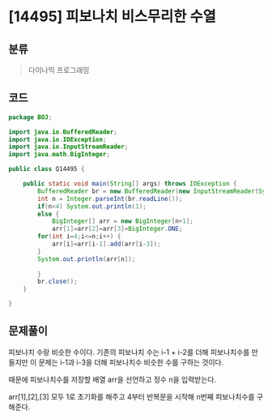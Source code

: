 # [14495] 피보나치 비스무리한 수열

## 분류
> 다이나믹 프로그래밍

## 코드
```java
package BOJ;

import java.io.BufferedReader;
import java.io.IOException;
import java.io.InputStreamReader;
import java.math.BigInteger;

public class Q14495 {

	public static void main(String[] args) throws IOException {
		BufferedReader br = new BufferedReader(new InputStreamReader(System.in));
		int n = Integer.parseInt(br.readLine());
		if(n<4) System.out.println(1);
		else {
			BigInteger[] arr = new BigInteger[n+1];
			arr[1]=arr[2]=arr[3]=BigInteger.ONE;
		for(int i=4;i<=n;i++) {
			arr[i]=arr[i-1].add(arr[i-3]);
		}
		System.out.println(arr[n]);
		
		}
		br.close();
	}

}
```

## 문제풀이

피보나치 수랑 비슷한 수이다. 기존의 피보나치 수는 i-1 + i-2를 더해 피보나치수를 만들지만 이 문제는  i-1과 i-3을 더해 피보나치수 비슷한 수를 구하는 것이다.

때문에 피보나치수를 저장할 배열 arr을 선언하고 정수 n을 입력받는다.

 arr[1],[2],[3] 모두 1로 초기화를 해주고 4부터 반복문을 시작해 n번째 피보나치수를 구해준다.